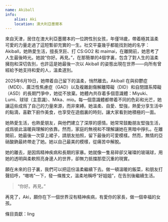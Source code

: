 ```yaml
---
name: Akiball
info:
    alias: Aki
    location: 澳大利亞墨爾本
---
```


來自天津，居住在澳大利亞墨爾本的一位跨性別女孩，年僅18歲，帶着極其溫柔可愛的力量走過了這短暫卻充實的一生。社交平臺幾乎都能找到她的名字：Akiball，她熱愛生活，擅長烹飪、打 CS:GO2 和 maimai，在離開前，她思考了人生最後時光。她說“你好。再見。”，在那簡單的4個字裏，包含了對人生的溫柔擁抱和深切告別，也許這是她最後一次以 Akiball 的姿態出現在世界——向所有曾經給予她支持和愛的人，溫柔道別。

2025年6月19日，她帶着自己留下的溫柔，悄然離去。Akiball 在與抑鬱症（MDD）、廣泛性焦慮症（GAD）以及複雜創傷解離障礙（DID）和自閉譜系障礙（ASD）的長期鬥爭中，她從不放棄。她體內共存着多個意識體：Miyuki、Lumi、球球（主意識）、Mika、mio。每一個意識體都帶着不同的色彩和光芒，她讓這些成爲了自己的力量來源，而非束縛。她溫柔、自愛、堅強，熱愛分享生活中的點滴，喜歡下廚作美食，也享受在遊戲裏的時刻，讓大家看到她積極的一面。

她熱愛生活，也熱愛朋友，與他們建立了深厚的感情。她常常鼓勵朋友堅強生活，成爲彼此溫暖與理解的依靠。然而，家庭的無視和不理解讓她在黑暗中掙扎。在離開前，她最後一次穿上裙子，請朋友拍照，留下最後的可愛模樣。然而，無情的亞硝酸鈉最終帶走了她。她以自己最美的模樣，從痛苦中解脫。

她的離去，是因爲精神疾病和長期的家暴。她就像一隻易碎卻又璀璨的玻璃球，用她的透明與柔軟照亮身邊人的世界，卻無力抵擋那麼沉重的現實。

願在未來的日子裏，我們可以把這份溫柔繼續下去。做一頓溫暖的飯菜，和朋友打聲招呼，“嗷嗚”一下，發一條推文，溫柔地稱呼“好姐姐”，在告別後繼續生活。

> “你好。再見。”

再見了，Aki，願你在下一個世界沒有精神疾病，有愛你的家長，做一個幸福的女孩。

條目貢獻：ling
